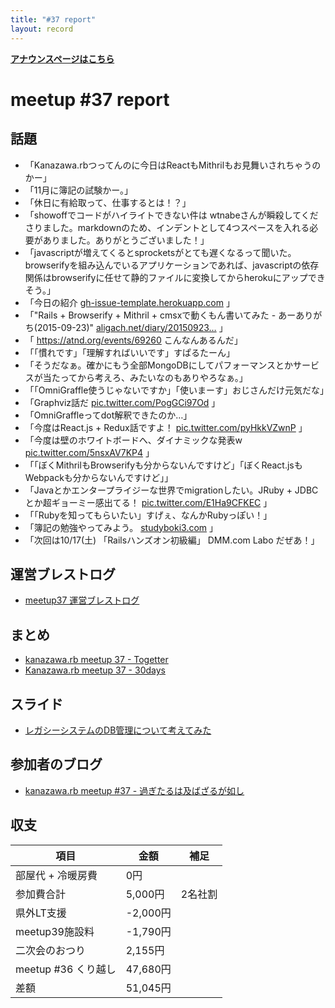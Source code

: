 ```yaml
---
title: "#37 report"
layout: record
---
```


<p> <a href="./"><strong>アナウンスページはこちら</strong></a></p>

meetup #37 report
==================

話題
----

-   「Kanazawa.rbつってんのに今日はReactもMithrilもお見舞いされちゃうのかー」
-   「11月に簿記の試験かー。」
-   「休日に有給取って、仕事するとは！？」
-   「showoffでコードがハイライトできない件は wtnabeさんが瞬殺してくださりました。markdownのため、インデントとして4つスペースを入れる必要がありました。ありがとうございました！」
-   「javascriptが増えてくるとsprocketsがとても遅くなるって聞いた。browserifyを組み込んでいるアプリケーションであれば、javascriptの依存関係はbrowserifyに任せて静的ファイルに変換してからherokuにアップできそう。」
-   「今日の紹介 [gh-issue-template.herokuapp.com](https://gh-issue-template.herokuapp.com/) 」
-   「"Rails + Browserify + Mithril + cmsxで動くもん書いてみた - あーありがち(2015-09-23)"  [aligach.net/diary/20150923…](http://aligach.net/diary/20150923.html#p01) 」
-   「 <https://atnd.org/events/69260> こんなんあるんだ」
-   「「慣れです」「理解すればいいです」すぱるたーん」
-   「そうだなぁ。確かにもう全部MongoDBにしてパフォーマンスとかサービスが当たってから考えろ、みたいなのもありやろなぁ。」
-   「「OmniGraffle使うじゃないですか」「使いまーす」おじさんだけ元気だな」
-   「Graphviz話だ [pic.twitter.com/PogGCi97Od](https://twitter.com/wtnabe/status/647660569642700800/photo/1) 」
-   「OmniGraffleってdot解釈できたのか…」
-   「今度はReact.js + Redux話ですよ！ [pic.twitter.com/pyHkkVZwnP](https://twitter.com/wtnabe/status/647663793648959488/photo/1) 」
-   「今度は壁のホワイトボードへ、ダイナミックな発表w  [pic.twitter.com/5nsxAV7KP4](https://twitter.com/wtnabe/status/647665267888140288/photo/1) 」
-   「「ぼくMithrilもBrowserifyも分からないんですけど」「ぼくReact.jsもWebpackも分からないんですけど」」
-   「Javaとかエンタープライジーな世界でmigrationしたい。JRuby +  JDBCとか超ギョーミー感出てる！ [pic.twitter.com/E1Ha9CFKEC](https://twitter.com/wtnabe/status/647669689179475968/photo/1) 」
-   「「Rubyを知ってもらいたい」すげぇ、なんかRubyっぽい！」
-   「簿記の勉強やってみよう。 [studyboki3.com](http://studyboki3.com/) 」
-   「次回は10/17(土) 「Railsハンズオン初級編」 DMM.com Labo だぜあ！」

運営ブレストログ
----------------

-   [meetup37 運営ブレストログ](https://github.com/kanazawarb/meetup/wiki/meetup37-%E9%81%8B%E5%96%B6%E3%83%96%E3%83%AC%E3%82%B9%E3%83%88%E3%83%AD%E3%82%B0)

まとめ
------

-   [kanazawa.rb meetup 37 - Togetter](http://togetter.com/li/879146)
-   [Kanazawa.rb meetup 37 - 30days](http://30d.jp/kzrb/27)

スライド
--------

-   [レガシーシステムのDB管理について考えてみた](http://www.slideshare.net/hi1280/db-53218213)

参加者のブログ
--------------

-   [kanazawa.rb meetup #37 - 過ぎたるは及ばざるが如し](http://cotton-desu.hatenablog.com/entry/2015/09/28/221250)

収支
----

 | 項目                   | 金額       | 補足      |
 | ---------------------- | ---------- | --------- |
 | 部屋代 + 冷暖房費      | 0円        |           |
 | 参加費合計             | 5,000円    | 2名社割   |
 | 県外LT支援             | -2,000円   |           |
 | meetup39施設料         | -1,790円   |           |
 | 二次会のおつり         | 2,155円    |           |
 | meetup #36 くり越し    | 47,680円   |           |
 | 差額                   | 51,045円   |           |


